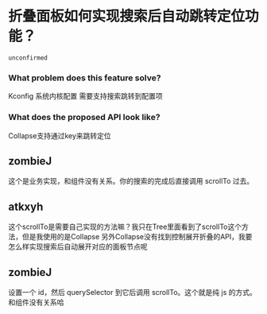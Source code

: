 # 折叠面板如何实现搜索后自动跳转定位功能？

`unconfirmed`

### What problem does this feature solve?

Kconfig 系统内核配置 需要支持搜索跳转到配置项

### What does the proposed API look like?

Collapse支持通过key来跳转定位

<!-- generated by ant-design-issue-helper. DO NOT REMOVE -->

## zombieJ

这个是业务实现，和组件没有关系。你的搜索的完成后直接调用 scrollTo 过去。

## atkxyh

这个scrollTo是需要自己实现的方法嘛？我只在Tree里面看到了scrollTo这个方法，但是我使用的是Collapse
另外Collapse没有找到控制展开折叠的API，我要怎么样实现搜索后自动展开对应的面板节点呢

## zombieJ

设置一个 id，然后 querySelector 到它后调用 scrollTo。这个就是纯 js 的方式。和组件没有关系哈
